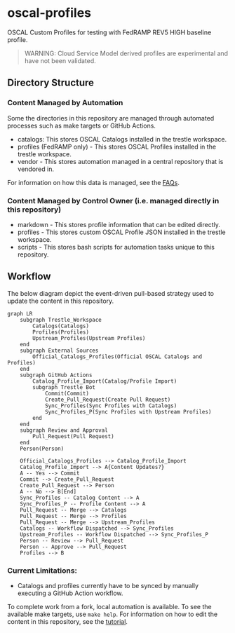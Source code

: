 # oscal-profiles

OSCAL Custom Profiles for testing with FedRAMP REV5 HIGH baseline profile.

> WARNING: Cloud Service Model derived profiles are experimental and have not been validated. 

## Directory Structure

### Content Managed by Automation

Some the directories in this repository are managed through automated processes such as make targets or GitHub Actions.

- catalogs: This stores OSCAL Catalogs installed in the trestle workspace.
- profiles (FedRAMP only) - This stores OSCAL Profiles installed in the trestle workspace.
- vendor - This stores automation managed in a central repository that is vendored in.

For information on how this data is managed, see the [FAQs](./docs/faqs.md).

### Content Managed by Control Owner (i.e. managed directly in this repository)
- markdown - This stores profile information that can be edited directly.
- profiles - This stores custom OSCAL Profile JSON installed in the trestle workspace.
- scripts - This stores bash scripts for automation tasks unique to this repository.

## Workflow

The below diagram depict the event-driven pull-based strategy used to update the content in this repository.

```mermaid
graph LR
    subgraph Trestle_Workspace
        Catalogs(Catalogs)
        Profiles(Profiles)
        Upstream_Profiles(Upstream Profiles)
    end
    subgraph External Sources
        Official_Catalogs_Profiles(Official OSCAL Catalogs and Profiles)
    end
    subgraph GitHub Actions
        Catalog_Profile_Import(Catalog/Profile Import)
        subgraph Trestle Bot
            Commit(Commit)
            Create_Pull_Request(Create Pull Request)
            Sync_Profiles(Sync Profiles with Catalogs)
            Sync_Profiles_P(Sync Profiles with Upstream Profiles)
        end
    end
    subgraph Review and Approval
        Pull_Request(Pull Request)
    end
    Person(Person)

    Official_Catalogs_Profiles --> Catalog_Profile_Import
    Catalog_Profile_Import --> A{Content Updates?}
    A -- Yes --> Commit
    Commit --> Create_Pull_Request
    Create_Pull_Request --> Person
    A -- No --> B[End]
    Sync_Profiles -- Catalog Content --> A
    Sync_Profiles_P -- Profile Content --> A
    Pull_Request -- Merge --> Catalogs
    Pull_Request -- Merge --> Profiles
    Pull_Request -- Merge --> Upstream_Profiles
    Catalogs -- Workflow Dispatched --> Sync_Profiles
    Upstream_Profiles -- Workflow Dispatched --> Sync_Profiles_P
    Person -- Review --> Pull_Request
    Person -- Approve --> Pull_Request
    Profiles --> B
```

### Current Limitations:

- Catalogs and profiles currently have to be synced by manually executing a GitHub Action workflow.

To complete work from a fork, local automation is available. To see the available make targets, use `make help`. For information on how to edit the content in this repository, see the [tutorial](./docs/tutorial.md).

